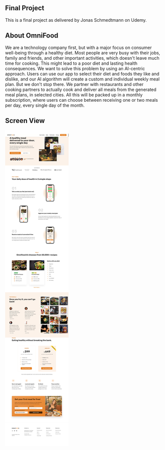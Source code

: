 ## Final Project

This is a final project as delivered by Jonas Schmedtmann on Udemy.

## About OmniFood

We are a technology company first, but with a major focus on consumer well-being through a healthy diet. Most people are very busy with their jobs, family and friends, and other important activities, which doesn't leave much time for cooking. This might lead to a poor diet and lasting health consequences. We want to solve this problem by using an AI-centric approach. Users can use our app to select their diet and foods they like and dislike, and our AI algorithm will create a custom and individual weekly meal plan. But we don't stop there. We partner with restaurants and other cooking partners to actually cook and deliver all meals from the generated meal plans, in selected cities. All this will be packed up in a monthly subscription, where users can choose between receiving one or two meals per day, every single day of the month.

## Screen View

![Web Page View](https://github.com/YemiOG/omnifood-final-project/blob/main/content/img/screenshots/Web%20capture_2-8-2022_122111_127.0.0.1.jpeg?raw=true)
